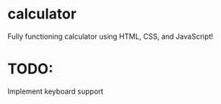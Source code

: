 # calculator

Fully functioning calculator using HTML, CSS, and JavaScript!

# TODO:
Implement keyboard support